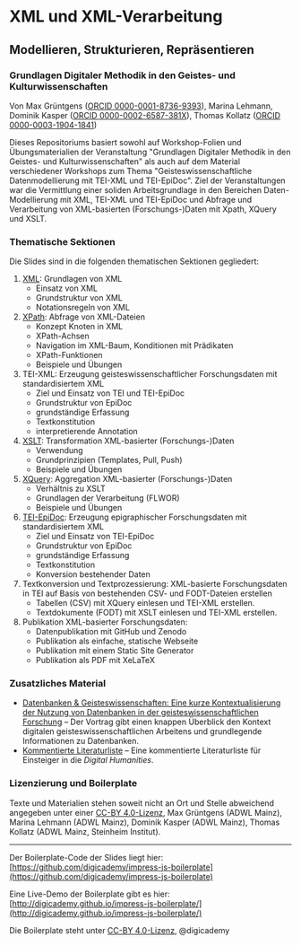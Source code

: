 # XML und XML-Verarbeitung
## Modellieren, Strukturieren, Repräsentieren
### Grundlagen Digitaler Methodik in den Geistes- und Kulturwissenschaften

Von Max Grüntgens ([ORCID 0000-0001-8736-9393](https://orcid.org/0000-0001-8736-9393)), Marina Lehmann, Dominik Kasper ([ORCID 0000-0002-6587-381X](https://orcid.org/0000-0002-6587-381X)), Thomas Kollatz ([ORCID 0000-0003-1904-1841](http://orcid.org/0000-0003-1904-1841))

Dieses Repositoriums basiert sowohl auf Workshop-Folien und Übungsmaterialien der Veranstaltung "Grundlagen Digitaler Methodik in den Geistes- und Kulturwissenschaften" als auch auf dem Material verschiedener Workshops zum Thema "Geisteswissenschaftliche Datenmodellierung mit TEI-XML und TEI-EpiDoc". Ziel der Veranstaltungen war die Vermittlung einer soliden Arbeitsgrundlage in den Bereichen Daten-Modellierung mit XML, TEI-XML und TEI-EpiDoc und Abfrage und Verarbeitung von XML-basierten (Forschungs-)Daten mit Xpath, XQuery und XSLT.

### Thematische Sektionen

Die Slides sind in die folgenden thematischen Sektionen gegliedert:

1. [XML](https://digicademy.github.io/xml-modellieren-strukturieren-repraesentieren/slides/XML/index.html): Grundlagen von XML 
    * Einsatz von XML
    * Grundstruktur von XML
    * Notationsregeln von XML
2. [XPath](https://digicademy.github.io/xml-modellieren-strukturieren-repraesentieren/slides/XPATH/index.html): Abfrage von XML-Dateien
    * Konzept Knoten in XML
    * XPath-Achsen
    * Navigation im XML-Baum, Konditionen mit Prädikaten
    * XPath-Funktionen
    * Beispiele und Übungen
3. TEI-XML: Erzeugung geisteswissenschaftlicher Forschungsdaten mit standardisiertem XML
    * Ziel und Einsatz von TEI und TEI-EpiDoc
    * Grundstruktur von EpiDoc
    * grundständige Erfassung
    * Textkonstitution
    * interpretierende Annotation
4. [XSLT](https://digicademy.github.io/xml-modellieren-strukturieren-repraesentieren/slides/XSLT/index.html): Transformation XML-basierter (Forschungs-)Daten
    * Verwendung
    * Grundprinzipien (Templates, Pull, Push)
    * Beispiele und Übungen
5. [XQuery](https://digicademy.github.io/xml-modellieren-strukturieren-repraesentieren/slides/XQUERY/index.html): Aggregation XML-basierter (Forschungs-)Daten 
    * Verhältnis zu XSLT
    * Grundlagen der Verarbeitung (FLWOR)
    * Beispiele und Übungen
6. [TEI-EpiDoc](https://digicademy.github.io/xml-modellieren-strukturieren-repraesentieren/slides/EPIDOC/index.html): Erzeugung epigraphischer Forschungsdaten mit standardisiertem XML
    * Ziel und Einsatz von TEI-EpiDoc
    * Grundstruktur von EpiDoc
    * grundständige Erfassung
    * Textkonstitution
    * Konversion bestehender Daten
7. Textkonversion und Textprozessierung: XML-basierte Forschungsdaten in TEI auf Basis von bestehenden CSV- und FODT-Dateien erstellen
    * Tabellen (CSV) mit XQuery einlesen und TEI-XML erstellen.
    * Textdokumente (FODT) mit XSLT einlesen und TEI-XML erstellen.
8. Publikation XML-basierter Forschungsdaten:
    * Datenpublikation mit GitHub und Zenodo
    * Publikation als einfache, statische Webseite
    * Publikation mit einem Static Site Generator 
    * Publikation als PDF mit XeLaTeX

### Zusatzliches Material

* [Datenbanken & Geisteswissenschaften: Eine kurze Kontextualisierung der Nutzung von Datenbanken in der geisteswissenschaftlichen Forschung](https://digicademy.github.io/2021-vortrag-datenbanken-eichstaett/#/step-1) – Der Vortrag gibt einen knappen Überblick den Kontext digitalen geisteswissenschaftlichen Arbeitens und grundlegende Informationen zu Datenbanken. 
* [Kommentierte Literaturliste](https://digicademy.github.io/xml-modellieren-strukturieren-repraesentieren/material/lit) – Eine kommentierte Literaturliste für Einsteiger in die *Digital Humanities*.

### Lizenzierung und Boilerplate

Texte und Materialien stehen soweit nicht an Ort und Stelle abweichend angegeben unter einer [CC-BY 4.0-Lizenz](https://creativecommons.org/licenses/by/4.0/), Max Grüntgens (ADWL Mainz), Marina Lehmann (ADWL Mainz), Dominik Kasper (ADWL Mainz), Thomas Kollatz (ADWL Mainz, Steinheim Institut).

_____


Der Boilerplate-Code der Slides liegt hier: [https://github.com/digicademy/impress-js-boilerplate](https://github.com/digicademy/impress-js-boilerplate)

Eine Live-Demo der Boilerplate gibt es hier: [http://digicademy.github.io/impress-js-boilerplate/](http://digicademy.github.io/impress-js-boilerplate/)

Die Boilerplate steht unter [CC-BY 4.0-Lizenz](https://creativecommons.org/licenses/by/4.0/), @digicademy